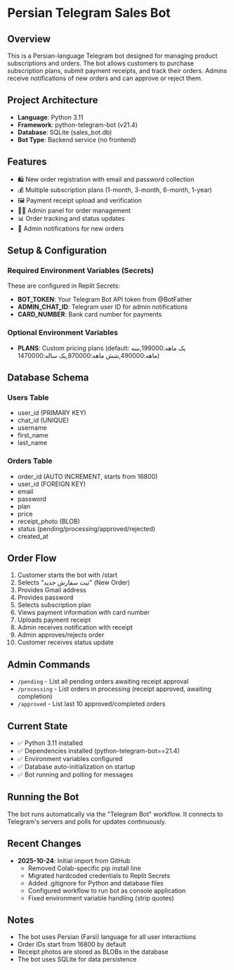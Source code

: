 # Persian Telegram Sales Bot

## Overview
This is a Persian-language Telegram bot designed for managing product subscriptions and orders. The bot allows customers to purchase subscription plans, submit payment receipts, and track their orders. Admins receive notifications of new orders and can approve or reject them.

## Project Architecture
- **Language**: Python 3.11
- **Framework**: python-telegram-bot (v21.4)
- **Database**: SQLite (sales_bot.db)
- **Bot Type**: Backend service (no frontend)

## Features
- 🛍️ New order registration with email and password collection
- 💰 Multiple subscription plans (1-month, 3-month, 6-month, 1-year)
- 🖼️ Payment receipt upload and verification
- 👨‍💼 Admin panel for order management
- 📊 Order tracking and status updates
- 🔔 Admin notifications for new orders

## Setup & Configuration

### Required Environment Variables (Secrets)
These are configured in Replit Secrets:
- **BOT_TOKEN**: Your Telegram Bot API token from @BotFather
- **ADMIN_CHAT_ID**: Telegram user ID for admin notifications
- **CARD_NUMBER**: Bank card number for payments

### Optional Environment Variables
- **PLANS**: Custom pricing plans (default: یک ماهه:199000,سه ماهه:490000,شش ماهه:870000,یک ساله:1470000)

## Database Schema

### Users Table
- user_id (PRIMARY KEY)
- chat_id (UNIQUE)
- username
- first_name
- last_name

### Orders Table
- order_id (AUTO INCREMENT, starts from 16800)
- user_id (FOREIGN KEY)
- email
- password
- plan
- price
- receipt_photo (BLOB)
- status (pending/processing/approved/rejected)
- created_at

## Order Flow
1. Customer starts the bot with /start
2. Selects "ثبت سفارش جدید" (New Order)
3. Provides Gmail address
4. Provides password
5. Selects subscription plan
6. Views payment information with card number
7. Uploads payment receipt
8. Admin receives notification with receipt
9. Admin approves/rejects order
10. Customer receives status update

## Admin Commands
- `/pending` - List all pending orders awaiting receipt approval
- `/processing` - List orders in processing (receipt approved, awaiting completion)
- `/approved` - List last 10 approved/completed orders

## Current State
- ✅ Python 3.11 installed
- ✅ Dependencies installed (python-telegram-bot==21.4)
- ✅ Environment variables configured
- ✅ Database auto-initialization on startup
- ✅ Bot running and polling for messages

## Running the Bot
The bot runs automatically via the "Telegram Bot" workflow. It connects to Telegram's servers and polls for updates continuously.

## Recent Changes
- **2025-10-24**: Initial import from GitHub
  - Removed Colab-specific pip install line
  - Migrated hardcoded credentials to Replit Secrets
  - Added .gitignore for Python and database files
  - Configured workflow to run bot as console application
  - Fixed environment variable handling (strip quotes)

## Notes
- The bot uses Persian (Farsi) language for all user interactions
- Order IDs start from 16800 by default
- Receipt photos are stored as BLOBs in the database
- The bot uses SQLite for data persistence
